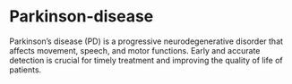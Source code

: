 # Parkinson-disease
Parkinson’s disease (PD) is a progressive neurodegenerative disorder that affects movement, speech, and motor functions. Early and accurate detection is crucial for timely treatment and improving the quality of life of patients.
